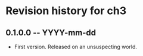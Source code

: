 # Revision history for ch3

## 0.1.0.0  -- YYYY-mm-dd

* First version. Released on an unsuspecting world.
